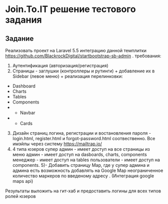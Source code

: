 # Join.To.IT решение тестового задания

## Задание
Реализовать проект на Laravel 5.5 интеграцию данной темплитки https://github.com/BlackrockDigital/startbootstrap-sb-admin .
требования:
1) Аутентификация (авторизация/регистрация)
2) Страницы - заглушки (контроллеры и рутинги) + добавление их в Sidebar (левое меню) + реализация перелинковки:
 - Dashboard
 - Charts
 - Tables
 - Components
 - - Navbar
 - - Cards
3) Дизайн страниц логина, регистрации и востановления пароля - login.html, register.html и forgot-password.html соотвественно. Все имэйлы через систему https://mailtrap.io/ 
4) 4 типа юзеров 
супер админ - имеет доступ на все страницы из меню
админ - имеет доступ на dasboards, charts, components
менеджер - имеет доступ на tables
пользователи - имеет доступ на components.
5)- Добавить страницу Map, где у супер админа и админа есть возможность добавлять на Google Map неограниченное количество маркеров по введеному адресу . (Интеграция google maps api)

Результаты выложить на гит-хаб и предоставить логины для всех типов ролей юзеров
